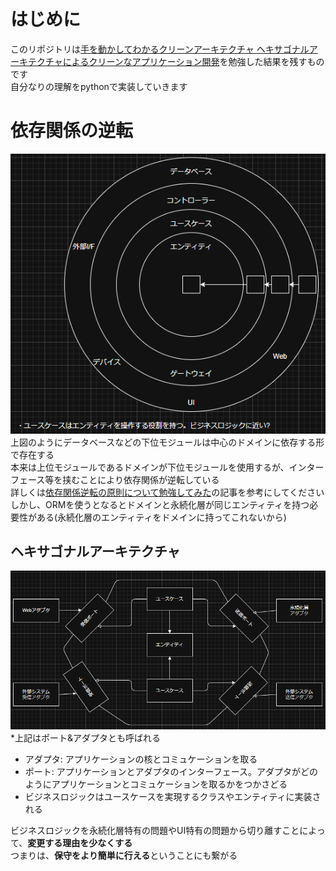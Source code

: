 # はじめに
このリポジトリは[手を動かしてわかるクリーンアーキテクチャ ヘキサゴナルアーキテクチャによるクリーンなアプリケーション開発](https://book.impress.co.jp/books/1123101096)を勉強した結果を残すものです  
自分なりの理解をpythonで実装していきます

# 依存関係の逆転
![](./images/クリーンアーキテクチャの概念.PNG)  
上図のようにデータベースなどの下位モジュールは中心のドメインに依存する形で存在する  
本来は上位モジュールであるドメインが下位モジュールを使用するが、インターフェース等を挟むことにより依存関係が逆転している  
詳しくは[依存関係逆転の原則について勉強してみた](https://qiita.com/maru3745/items/0e09365c9848f849de4f)の記事を参考にしてください  
しかし、ORMを使うとなるとドメインと永続化層が同じエンティティを持つ必要性がある(永続化層のエンティティをドメインに持ってこれないから)  
## ヘキサゴナルアーキテクチャ
![](./images/ヘキサゴナルアーキテクチャ.PNG)  
*上記はポート&アダプタとも呼ばれる
- アダプタ: アプリケーションの核とコミュケーションを取る
- ポート: アプリケーションとアダプタのインターフェース。アダプタがどのようにアプリケーションとコミュケーションを取るかをつかさどる
- ビジネスロジックはユースケースを実現するクラスやエンティティに実装される

ビジネスロジックを永続化層特有の問題やUI特有の問題から切り離すことによって、**変更する理由を少なくする**  
つまりは、**保守をより簡単に行える**ということにも繋がる  